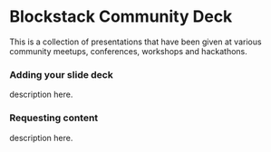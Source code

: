 # Blockstack Community Deck
This is a collection of presentations that have been given at various community meetups, conferences, workshops and hackathons.

### Adding your slide deck
description here.

### Requesting content
description here.
